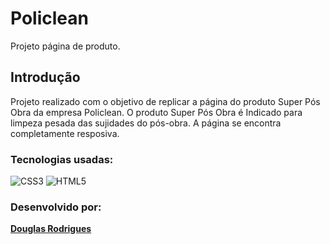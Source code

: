# Policlean

Projeto página de produto.

## Introdução
Projeto realizado com o objetivo de replicar a página do produto Super Pós Obra da empresa Policlean. O produto Super Pós Obra é Indicado para limpeza pesada das sujidades do pós-obra.
A página se encontra completamente resposiva.

### Tecnologias usadas:

![CSS3](https://img.shields.io/badge/css3-%231572B6.svg?style=for-the-badge&logo=css3&logoColor=white)
![HTML5](https://img.shields.io/badge/html5-%23E34F26.svg?style=for-the-badge&logo=html5&logoColor=white)



 ### Desenvolvido por:
 **[Douglas Rodrigues](https://douglasrodriguesgit.github.io/portfolio/index.html)**


